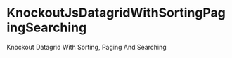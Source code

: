 # KnockoutJsDatagridWithSortingPagingSearching
Knockout Datagrid With Sorting, Paging And Searching
